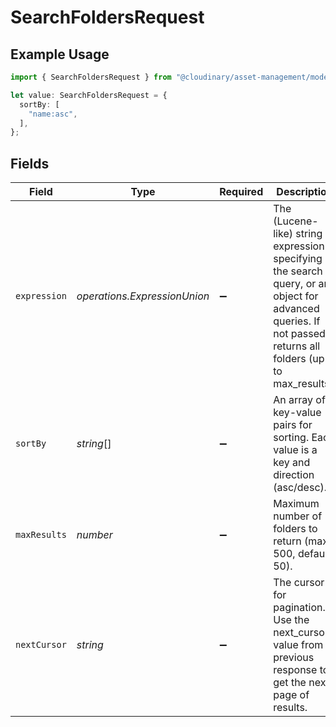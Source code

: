 # SearchFoldersRequest

## Example Usage

```typescript
import { SearchFoldersRequest } from "@cloudinary/asset-management/models/operations";

let value: SearchFoldersRequest = {
  sortBy: [
    "name:asc",
  ],
};
```

## Fields

| Field                                                                                                                                                       | Type                                                                                                                                                        | Required                                                                                                                                                    | Description                                                                                                                                                 | Example                                                                                                                                                     |
| ----------------------------------------------------------------------------------------------------------------------------------------------------------- | ----------------------------------------------------------------------------------------------------------------------------------------------------------- | ----------------------------------------------------------------------------------------------------------------------------------------------------------- | ----------------------------------------------------------------------------------------------------------------------------------------------------------- | ----------------------------------------------------------------------------------------------------------------------------------------------------------- |
| `expression`                                                                                                                                                | *operations.ExpressionUnion*                                                                                                                                | :heavy_minus_sign:                                                                                                                                          | The (Lucene-like) string expression specifying the search query, or an object for advanced queries. If not passed, returns all folders (up to max_results). |                                                                                                                                                             |
| `sortBy`                                                                                                                                                    | *string*[]                                                                                                                                                  | :heavy_minus_sign:                                                                                                                                          | An array of key-value pairs for sorting. Each value is a key and direction (asc/desc).                                                                      | [<br/>"name:asc"<br/>]                                                                                                                                      |
| `maxResults`                                                                                                                                                | *number*                                                                                                                                                    | :heavy_minus_sign:                                                                                                                                          | Maximum number of folders to return (max 500, default 50).                                                                                                  |                                                                                                                                                             |
| `nextCursor`                                                                                                                                                | *string*                                                                                                                                                    | :heavy_minus_sign:                                                                                                                                          | The cursor for pagination. Use the next_cursor value from a previous response to get the next page of results.                                              |                                                                                                                                                             |